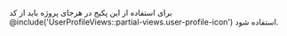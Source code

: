 برای استفاده از این پکیج در هرجای پروژه باید از کد 
@include('UserProfileViews::partial-views.user-profile-icon')
 استفاده شود.
